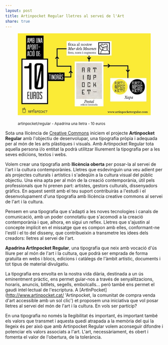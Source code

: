 ```yaml
---
layout: post
title: Artinpocket Regular lletres al servei de l'Art
share: true
---
```


<figure class="text-center">
	<img src="/public/img/02-verkami-apadrina-una-lletra-artinpocket-regular-10-euros.jpg" alt="artinpocket/regular - Apadrina una lletra - 5 euros" title="artinpocket/regular - Apadrina una lletra - 10 euros">
	<figcaption>
		<p><small>artinpocket/regular - Apadrina una lletra - 10 euros</small></p>
	</figcaption>
</figure>

Sota una llicència de [Creative Commons](http://cat.creativecommons.org/ 'Creative Commons') iniciem el projecte **Artinpocket Regular** amb l'objectiu de desenvolupar, una tipografia pròpia i adequada per al món de les arts plàstiques i visuals. Amb Artinpocket Regular tota aquella persona i/o entitat la podrà utilitzar lliurement la tipografia per a les seves edicions, textos i webs. 

Volem crear una tipografia amb **llicència oberta** per posar-la al servei de l'art i la cultura contemporànies. Lletres que esdevinguin una veu adient per als projectes culturals i artístics i s'adeqüin a la cultura visual del públic objectiu. Una eina apta per al món de la creació contemporània, útil pels professionals que hi prenen part: artistes, gestors culturals, dissenyadors gràfics. En aquest sentit amb el teu suport contribuiràs a l'estudi i el desenvolupament d'una tipografia amb llicència creative commons al servei de l'art i la cultura.

Pensem en una tipografia que s'adapti a les noves tecnologies i canals de comunicació, amb un poder connotatiu que s'acomodi a la creació contemporània i que, alhora, en sigui un reflex. Lletres que s'ajustin al concepte implícit en el missatge que es compon amb elles, conformant-ne l'estil i el to del disseny, que contribueixin a transmetre les idees dels creadors: lletres al servei de l'art.

**Apadrina ArtInpocket Regular**, una tipografia que neix amb vocació d'ús lliure per al món de l'art i la cultura, que podrà ser emprada de forma gratuïta en webs i blocs, edicions i catàlegs de l'àmbit artístic, documents i tot tipus de material divulgatiu.

La tipografia ens envolta en la nostra vida diària, destinada a un ús eminentment pràctic, ens permet guiar-nos a través de senyalitzacions, horaris, anuncis, bitllets, segells, embolcalls... però també ens permet el gaudi intel·lectual de l'escriptura. A [ArtInPocket](http://www.artinpocket.cat/ 'Artinpocket, la comunitat de compra venda d'art accessible amb un sol clic') et proposem una iniciativa que vol posar lletres al servei del món de l'art i la cultura. En vols ser partícip?

En una tipografia no només la llegibilitat és important, és important també els valors que transmet i aquesta quedi atrapada a la memòria del qui la llegeix és per això que amb Artinpocket Regular volem aconseguir difondre i potenciar els valors associats a l'art. L'art, necessàriament, és obert i fomenta el valor de l'obertura, de la tolerància.